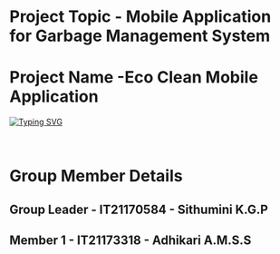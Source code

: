 # Project Topic - Mobile Application for Garbage Management System 
# Project Name -Eco Clean Mobile Application 

<a href="https://git.io/typing-svg"><img src="https://readme-typing-svg.demolab.com?font=Fira+Code&weight=600&size=25&pause=1000&color=9100F7&vCenter=true&random=false&width=435&lines=Used+Technologies+-+" alt="Typing SVG" /></a>

<br/>

# Group Member Details

## Group Leader - IT21170584 - Sithumini K.G.P 
## Member 1 - IT21173318 - Adhikari A.M.S.S
